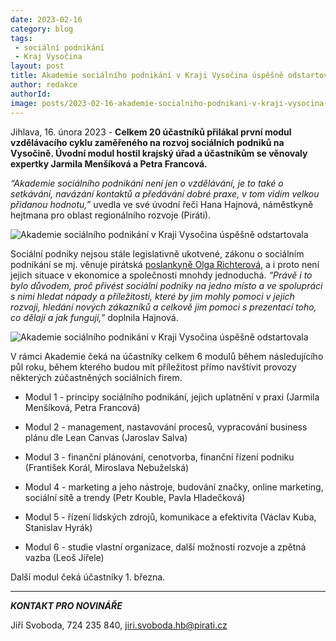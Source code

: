 ```yaml
---
date: 2023-02-16
category: blog
tags:
 - sociální podnikání
 - Kraj Vysočina
layout: post
title: Akademie sociálního podnikání v Kraji Vysočina úspěšně odstartovala
author: redakce
authorId:
image: posts/2023-02-16-akademie-socialniho-podnikani-v-kraji-vysocina-uspesne-odstartovala.jpg
---
```


Jihlava, 16. února 2023 - **Celkem 20 účastníků přilákal první modul vzdělávacího cyklu zaměřeného na rozvoj sociálních podniků na Vysočině. Úvodní modul hostil krajský úřad a účastníkům se věnovaly expertky Jarmila Menšíková a Petra Francová.** 

*“Akademie sociálního podnikání není jen o vzdělávání, je to také o setkávání, navázání kontaktů a předávání dobré praxe, v tom vidím velkou přidanou hodnotu,”* uvedla ve své úvodní řeči Hana Hajnová, náměstkyně hejtmana pro oblast regionálního rozvoje (Piráti). 

![Akademie sociálního podnikání v Kraji Vysočina úspěšně odstartovala](https://a.pirati.cz/vysocina/img/posts/2023-02-16-akademie-socialniho-podnikani-v-kraji-vysocina-uspesne-odstartovala-III.jpg)

Sociální podniky nejsou stále legislativně ukotvené, zákonu o sociálním podnikání se mj. věnuje pirátská [poslankyně Olga Richterová](https://blog.aktualne.cz/blogy/olga-richterova.php?itemid=43486), a i proto není jejich situace v ekonomice a společnosti mnohdy jednoduchá. *“Právě i to bylo důvodem, proč přivést sociální podniky na jedno místo a ve spolupráci s nimi hledat nápady a příležitosti, které by jim mohly pomoci v jejich rozvoji, hledání nových zákazníků a celkově jim pomoci s prezentací toho, co dělají a jak fungují,”* doplnila Hajnová. 

![Akademie sociálního podnikání v Kraji Vysočina úspěšně odstartovala](https://a.pirati.cz/vysocina/img/posts/2023-02-16-akademie-socialniho-podnikani-v-kraji-vysocina-uspesne-odstartovala-II.jpg)

V rámci Akademie čeká na účastníky celkem 6 modulů během následujícího půl roku, během kterého budou mít příležitost přímo navštívit provozy některých zúčastněných sociálních firem. 

- Modul 1 - principy sociálního podnikání, jejich uplatnění v praxi (Jarmila Menšíková, Petra Francová)

- Modul 2 - management, nastavování procesů, vypracování business plánu dle Lean Canvas (Jaroslav Salva)

- Modul 3 - finanční plánování, cenotvorba, finanční řízení podniku (František Korál, Miroslava Nebuželská)

- Modul 4 - marketing a jeho nástroje, budování značky, online marketing, sociální sítě a trendy (Petr Kouble, Pavla Hladečková)

- Modul 5 - řízení lidských zdrojů, komunikace a efektivita (Václav Kuba, Stanislav Hyrák)

- Modul 6 - studie vlastní organizace, další možnosti rozvoje a zpětná vazba (Leoš Jiřele)

Další modul čeká účastníky 1. března.  


---

***KONTAKT PRO NOVINÁŘE*** 

Jiří Svoboda, 724 235 840, <jiri.svoboda.hb@pirati.cz>
